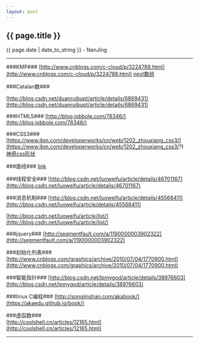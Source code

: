 ```yaml
---
layout: post
---
```


<h2>{{ page.title }}</h2>
<p class='meta'>{{ page.date | date_to_string }} - NanJing</p>

---

###KMP###
[http://www.cnblogs.com/c-cloud/p/3224788.html](http://www.cnblogs.com/c-cloud/p/3224788.html)
[next数组](http://www.cnblogs.com/goagent/archive/2013/05/16/3068442.html)

###Catalan数###

[http://blog.csdn.net/duanruibupt/article/details/6869431](http://blog.csdn.net/duanruibupt/article/details/6869431)

###HTML5###
[http://blog.jobbole.com/78346/](http://blog.jobbole.com/78346/)

###CSS3###
[https://www.ibm.com/developerworks/cn/web/1202_zhouxiang_css3/](https://www.ibm.com/developerworks/cn/web/1202_zhouxiang_css3/?)  
[神奇css形状](http://www.coolshell.cn/articles/6913.html)

###面经###
[link](http://mp.weixin.qq.com/s?__biz=MjM5NDYxMzk1Nw==&mid=217438019&idx=1&sn=9e9b95f1a5daa00dd0096bbe00ad2e78&scene=23&srcid=1003rdwCM4MEZC4w3LANv5xp#rd)

###线程安全###
[http://blog.csdn.net/luoweifu/article/details/46701167](http://blog.csdn.net/luoweifu/article/details/46701167)

###消息机制###
[http://blog.csdn.net/luoweifu/article/details/45568411](http://blog.csdn.net/luoweifu/article/details/45568411)

[http://blog.csdn.net/luoweifu/article/list/](http://blog.csdn.net/luoweifu/article/list/)

###jquery###
[http://segmentfault.com/a/1190000003902322](http://segmentfault.com/a/1190000003902322)

###初始化列表###
[http://www.cnblogs.com/graphics/archive/2010/07/04/1770900.html](http://www.cnblogs.com/graphics/archive/2010/07/04/1770900.html)

###智能指针###
[http://blog.csdn.net/lpmygod/article/details/38976603](http://blog.csdn.net/lpmygod/article/details/38976603)

###linux C编程###
[http://songjinshan.com/akabook/](https://akaedu.github.io/book/)

###虚函数###  
[http://coolshell.cn/articles/12165.html](http://coolshell.cn/articles/12165.html)

---

